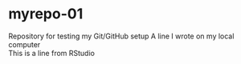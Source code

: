 # myrepo-01
Repository for testing my Git/GitHub setup
A line I wrote on my local computer  
This is a line from RStudio
